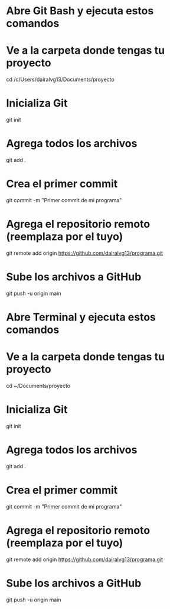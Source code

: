 # Abre Git Bash y ejecuta estos comandos

# Ve a la carpeta donde tengas tu proyecto
cd /c/Users/dairalvg13/Documents/proyecto

# Inicializa Git
git init

# Agrega todos los archivos
git add .

# Crea el primer commit
git commit -m "Primer commit de mi programa"

# Agrega el repositorio remoto (reemplaza por el tuyo)
git remote add origin https://github.com/dairalvg13/programa.git

# Sube los archivos a GitHub
git push -u origin main

# Abre Terminal y ejecuta estos comandos

# Ve a la carpeta donde tengas tu proyecto
cd ~/Documents/proyecto

# Inicializa Git
git init

# Agrega todos los archivos
git add .

# Crea el primer commit
git commit -m "Primer commit de mi programa"

# Agrega el repositorio remoto (reemplaza por el tuyo)
git remote add origin https://github.com/dairalvg13/programa.git

# Sube los archivos a GitHub
git push -u origin main

